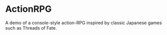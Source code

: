 # ActionRPG
A demo of a console-style action-RPG inspired by classic Japanese games such as Threads of Fate.
